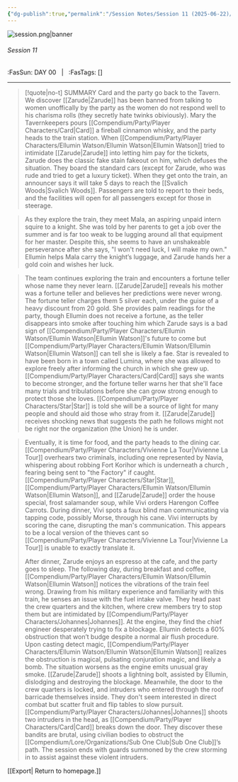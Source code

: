 ```yaml
---
{"dg-publish":true,"permalink":"/Session Notes/Session 11 (2025-06-22)/"}
---
```



![session.png|banner](/img/user/Assets/Images/Session.png)
###### Session 11
<span class="sub2">:FasSun: DAY 00 &nbsp; | &nbsp; :FasTags: []</span>
___

> [!quote|no-t] SUMMARY
>Card and the party go back to the Tavern. We discover [[Zarude\|Zarude]] has been banned from talking to women unoffically by the party as the women do not respond well to his charisma rolls (they secretly hate twinks obiviously). Mary the Tavernkeepers pours [[Compendium/Party/Player Characters/Card\|Card]] a fireball cinnamon whisky, and the party heads to the train station. When [[Compendium/Party/Player Characters/Ellumin Watson/Ellumin Watson\|Ellumin Watson]] tried to intimidate [[Zarude\|Zarude]] into letting him pay for the tickets, Zarude does the classic fake stain fakeout on him, which defuses the situation. They board the standard cars (except for Zarude, who was rude and tried to get a luxury ticket). When they get onto the train, an announcer says it will take 5 days to reach the [[Svalich Woods\|Svalich Woods]]. Passengers are told to report to their beds, and the facilities will open for all passengers except for those in steerage.

> As they explore the train, they meet Mala, an aspiring unpaid intern squire to a knight. She was told by her parents to get a job over the summer and is far too weak to be lugging around all that equipment for her master. Despite this, she seems to have an unshakeable perseverance after she says, "I won't need luck, I will make my own." Ellumin helps Mala carry the knight’s luggage, and Zarude hands her a gold coin and wishes her luck.

> The team continues exploring the train and encounters a fortune teller whose name they never learn. [[Zarude\|Zarude]] reveals his mother was a fortune teller and believes her predictions were never wrong. The fortune teller charges them 5 silver each, under the guise of a heavy discount from 20 gold. She provides palm readings for the party, though Ellumin does not receive a fortune, as the teller disappears into smoke after touching him which Zarude says is a bad sign of [[Compendium/Party/Player Characters/Ellumin Watson/Ellumin Watson\|Ellumin Watson]]'s future to come but [[Compendium/Party/Player Characters/Ellumin Watson/Ellumin Watson\|Ellumin Watson]] can tell she is likely a fae. Star is revealed to have been born in a town called Lumina, where she was allowed to explore freely after informing the church in which she grew up. [[Compendium/Party/Player Characters/Card\|Card]] says she wants to become stronger, and the fortune teller warns her that she'll face many trials and tribulations before she can grow strong enough to protect those she loves. [[Compendium/Party/Player Characters/Star\|Star]] is told she will be a source of light for many people and should aid those who stray from it. [[Zarude\|Zarude]] receives shocking news that suggests the path he follows might not be right nor the organization (the Union) he is under.

> Eventually, it is time for food, and the party heads to the dining car. [[Compendium/Party/Player Characters/Vivienne La Tour\|Vivienne La Tour]] overhears two criminals, including one represented by Navia, whispering about robbing Fort Korihor which is underneath  a church , fearing being sent to "the Factory" if caught. [[Compendium/Party/Player Characters/Star\|Star]], [[Compendium/Party/Player Characters/Ellumin Watson/Ellumin Watson\|Ellumin Watson]], and [[Zarude\|Zarude]] order the house special, frost salamander soup, while Vivi orders Harengon Coffee Carrots. During dinner, Vivi spots a faux blind man communicating via tapping code, possibly Morse, through his cane. Vivi interrupts by scoring the cane, disrupting the man's communication. This appears to be a local version of the thieves cant so [[Compendium/Party/Player Characters/Vivienne La Tour\|Vivienne La Tour]] is unable to exactly translate it. 
> 
> After dinner, Zarude enjoys an espresso at the cafe, and the party goes to sleep. The following day, during breakfast and coffee, [[Compendium/Party/Player Characters/Ellumin Watson/Ellumin Watson\|Ellumin Watson]] notices the vibrations of the train feel wrong. Drawing from his military experience and familiarity with this train, he senses an issue with the fuel intake valve. They head past the crew quarters and the kitchen, where crew members try to stop them but are intimidated by [[Compendium/Party/Player Characters/Johannes\|Johannes]]. At the engine, they find the chief engineer desperately trying to fix a blockage. Ellumin detects a 60% obstruction that won’t budge despite a normal air flush procedure. Upon casting detect magic, [[Compendium/Party/Player Characters/Ellumin Watson/Ellumin Watson\|Ellumin Watson]] realizes the obstruction is magical, pulsating conjuration magic, and likely a bomb. The situation worsens as the engine emits unusual gray smoke. [[Zarude\|Zarude]] shoots a lightning bolt, assisted by Ellumin, dislodging and destroying the blockage.
> Meanwhile, the door to the crew quarters is locked, and intruders who entered through the roof barricade themselves inside. They don't seem interested in direct combat but scatter fruit and flip tables to slow pursuit. [[Compendium/Party/Player Characters/Johannes\|Johannes]] shoots two intruders in the head, as [[Compendium/Party/Player Characters/Card\|Card]] breaks down the door. They discover these bandits are brutal, using civilian bodies to obstruct the [[Compendium/Lore/Organizations/Sub One Club\|Sub One Club]]’s path. The session ends with guards summoned by the crew storming in to assist against these violent intruders.

[[Export\| Return to homepage.]]